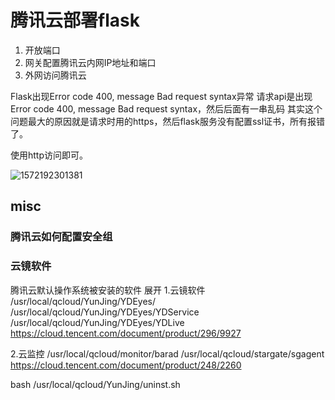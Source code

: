 # 腾讯云部署flask



1. 开放端口
2. 网关配置腾讯云内网IP地址和端口
3. 外网访问腾讯云





Flask出现Error code 400, message Bad request syntax异常
请求api是出现Error code 400, message Bad request syntax，然后后面有一串乱码
其实这个问题最大的原因就是请求时用的https，然后flask服务没有配置ssl证书，所有报错了。

使用http访问即可。



![1572192301381](C:\Users\csy_acer_win8\AppData\Roaming\Typora\typora-user-images\1572192301381.png)

## misc
### 腾讯云如何配置安全组

### 云镜软件
腾讯云默认操作系统被安装的软件
展开
1.云镜软件
/usr/local/qcloud/YunJing/YDEyes/
/usr/local/qcloud/YunJing/YDEyes/YDService
/usr/local/qcloud/YunJing/YDEyes/YDLive
https://cloud.tencent.com/document/product/296/9927

2.云监控
/usr/local/qcloud/monitor/barad
/usr/local/qcloud/stargate/sgagent
https://cloud.tencent.com/document/product/248/2260

bash /usr/local/qcloud/YunJing/uninst.sh